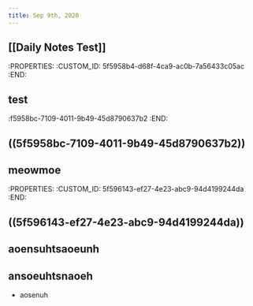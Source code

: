 ```yaml
---
title: Sep 9th, 2020
---
```


## [[Daily Notes Test]]
   :PROPERTIES:
   :CUSTOM_ID: 5f5958b4-d68f-4ca9-ac0b-7a56433c05ac
   :END:
## test
   :f5958bc-7109-4011-9b49-45d8790637b2
   :END:
## ((5f5958bc-7109-4011-9b49-45d8790637b2))
## meowmoe
   :PROPERTIES:
   :CUSTOM_ID: 5f596143-ef27-4e23-abc9-94d4199244da
   :END:
## ((5f596143-ef27-4e23-abc9-94d4199244da))
## aoensuhtsaoeunh
## ansoeuhtsnaoeh
* aosenuh
##
